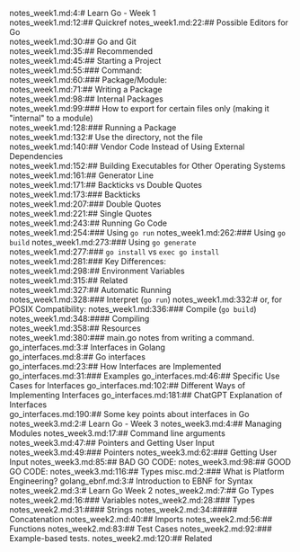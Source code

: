 notes_week1.md:4:# Learn Go - Week 1  
notes_week1.md:12:## Quickref
notes_week1.md:22:## Possible Editors for Go  
notes_week1.md:30:## Go and Git  
notes_week1.md:35:## Recommended  
notes_week1.md:45:## Starting a Project  
notes_week1.md:55:### Command:  
notes_week1.md:60:### Package/Module:  
notes_week1.md:71:## Writing a Package  
notes_week1.md:98:## Internal Packages  
notes_week1.md:99:### How to export for certain files only (making it "internal" to a module)  
notes_week1.md:128:### Running a Package  
notes_week1.md:132:# Use the directory, not the file  
notes_week1.md:140:## Vendor Code Instead of Using External Dependencies  
notes_week1.md:152:## Building Executables for Other Operating Systems  
notes_week1.md:161:## Generator Line  
notes_week1.md:171:## Backticks vs Double Quotes  
notes_week1.md:173:### Backticks  
notes_week1.md:207:### Double Quotes  
notes_week1.md:221:## Single Quotes  
notes_week1.md:243:## Running Go Code  
notes_week1.md:254:### Using `go run`
notes_week1.md:262:### Using `go build`
notes_week1.md:273:### Using `go generate`
notes_week1.md:277:### `go install` vs `exec go install`
notes_week1.md:281:### Key Differences:  
notes_week1.md:298:## Environment Variables  
notes_week1.md:315:## Related  
notes_week1.md:327:## Automatic Running  
notes_week1.md:328:### Interpret (`go run`)
notes_week1.md:332:# or, for POSIX Compatibility:
notes_week1.md:336:### Compile (`go build`)
notes_week1.md:348:#### Compiling  
notes_week1.md:358:## Resources  
notes_week1.md:380:### main.go notes from writing a command.  
go_interfaces.md:3:# Interfaces in Golang  
go_interfaces.md:8:## Go interfaces  
go_interfaces.md:23:## How Interfaces are Implemented  
go_interfaces.md:31:### Examples
go_interfaces.md:46:## Specific Use Cases for Interfaces 
go_interfaces.md:102:## Different Ways of Implementing Interfaces
go_interfaces.md:181:## ChatGPT Explanation of Interfaces  
go_interfaces.md:190:## Some key points about interfaces in Go  
notes_week3.md:2:# Learn Go - Week 3
notes_week3.md:4:## Managing Modules
notes_week3.md:17:## Command line arguments
notes_week3.md:47:## Pointers and Getting User Input
notes_week3.md:49:### Pointers
notes_week3.md:62:### Getting User Input
notes_week3.md:85:## BAD GO CODE:
notes_week3.md:98:## GOOD GO CODE:
notes_week3.md:116:## Types
misc.md:2:### What is Platform Engineering?
golang_ebnf.md:3:# Introduction to EBNF for Syntax
notes_week2.md:3:# Learn Go Week 2
notes_week2.md:7:## Go Types
notes_week2.md:16:### Variables
notes_week2.md:28:### Types
notes_week2.md:31:#### Strings
notes_week2.md:34:##### Concatenation
notes_week2.md:40:## Imports
notes_week2.md:56:## Functions
notes_week2.md:83:## Test Cases
notes_week2.md:92:### Example-based tests.
notes_week2.md:120:## Related
